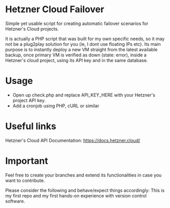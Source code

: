 # Hetzner Cloud Failover
Simple yet usable script for creating automatic failover scenarios for Hetzner's Cloud projects.

It is actually a PHP script that was built for my own specific needs, so it may not be a plug2play solution for you (ie, I dont use floating IPs etc). 
Its main purpose is to instantly deploy a new VM straight from the latest available backup, once primary VM is verified as down (state: error), inside a Hetzner's cloud project, using its API key and in the same database.

# Usage
- Open up check.php and replace API_KEY_HERE with your Hetzner's project API key.
- Add a cronjob using PHP, cURL or similar

# Useful links
Hetzner's Cloud API Documentation: https://docs.hetzner.cloud/

# Important
Feel free to create your branches and extend its functionalities in case you want to contribute. 

Please consider the following and behave/expect things accordingly: This is my first repo and my first hands-on experience with version control software.
